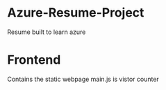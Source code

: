 # Azure-Resume-Project
Resume built to learn azure 

# Frontend
Contains the static webpage
main.js is vistor counter
